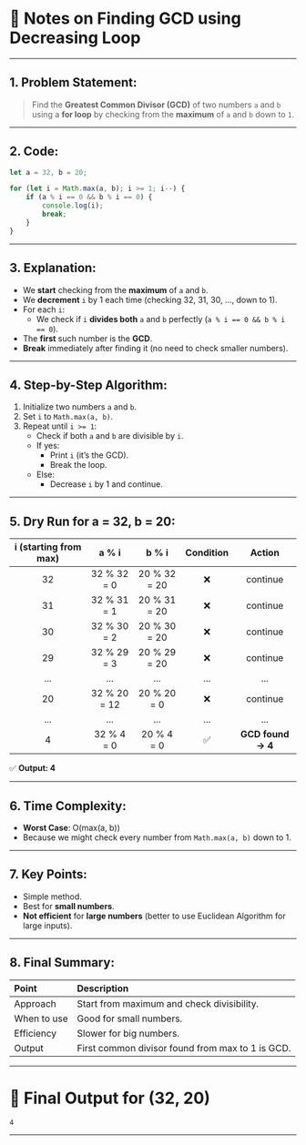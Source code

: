
# 📜 Notes on Finding GCD using Decreasing Loop

---

## 1. Problem Statement:
> Find the **Greatest Common Divisor (GCD)** of two numbers `a` and `b` using a **for loop** by checking from the **maximum** of `a` and `b` down to `1`.

---

## 2. Code:

```javascript
let a = 32, b = 20;

for (let i = Math.max(a, b); i >= 1; i--) {
    if (a % i == 0 && b % i == 0) {
        console.log(i);
        break;
    }
}
```

---

## 3. Explanation:

- We **start** checking from the **maximum** of `a` and `b`.
- We **decrement** `i` by 1 each time (checking 32, 31, 30, ..., down to 1).
- For each `i`:
  - We check if `i` **divides both** `a` and `b` perfectly (`a % i == 0 && b % i == 0`).
- The **first** such number is the **GCD**.
- **Break** immediately after finding it (no need to check smaller numbers).

---

## 4. Step-by-Step Algorithm:

1. Initialize two numbers `a` and `b`.
2. Set `i` to `Math.max(a, b)`.
3. Repeat until `i >= 1`:
   - Check if both `a` and `b` are divisible by `i`.
   - If yes:
     - Print `i` (it’s the GCD).
     - Break the loop.
   - Else:
     - Decrease `i` by 1 and continue.

---

## 5. Dry Run for a = 32, b = 20:

| i (starting from max) | a % i | b % i | Condition | Action |
|:----------------------:|:-----:|:-----:|:---------:|:------:|
| 32 | 32 % 32 = 0 | 20 % 32 = 20 | ❌ | continue |
| 31 | 32 % 31 = 1 | 20 % 31 = 20 | ❌ | continue |
| 30 | 32 % 30 = 2 | 20 % 30 = 20 | ❌ | continue |
| 29 | 32 % 29 = 3 | 20 % 29 = 20 | ❌ | continue |
| ... | ... | ... | ... | ... |
| 20 | 32 % 20 = 12 | 20 % 20 = 0 | ❌ | continue |
| ... | ... | ... | ... | ... |
| 4 | 32 % 4 = 0 | 20 % 4 = 0 | ✅ | **GCD found → 4** |

✅ **Output: 4**

---

## 6. Time Complexity:

- **Worst Case**: O(max(a, b))
- Because we might check every number from `Math.max(a, b)` down to 1.

---

## 7. Key Points:

- Simple method.
- Best for **small numbers**.
- **Not efficient** for **large numbers** (better to use Euclidean Algorithm for large inputs).

---

## 8. Final Summary:

| Point | Description |
|:------|:------------|
| Approach | Start from maximum and check divisibility. |
| When to use | Good for small numbers. |
| Efficiency | Slower for big numbers. |
| Output | First common divisor found from max to 1 is GCD. |

---

# 🌟 Final Output for (32, 20)

```
4
```

---